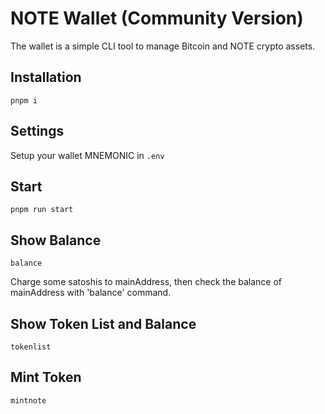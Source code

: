 # NOTE Wallet (Community Version)

The wallet is a simple CLI tool to manage Bitcoin and NOTE crypto assets.

## Installation
```
pnpm i
```

## Settings
Setup your wallet MNEMONIC in `.env`

## Start
```
pnpm run start
```

## Show Balance
```
balance
```

Charge some satoshis to mainAddress, then check the balance of mainAddress with 'balance' command.

## Show Token List and Balance
```
tokenlist
```

## Mint Token
```
mintnote
```

